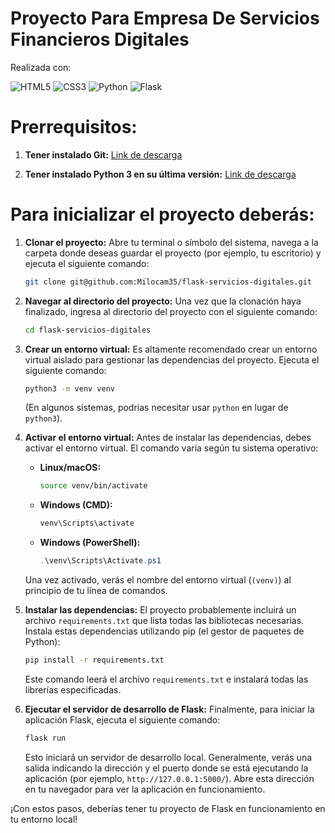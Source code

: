 # Proyecto Para Empresa De Servicios Financieros Digitales

Realizada con:

![HTML5](https://img.shields.io/badge/html5-%23E34F26.svg?style=for-the-badge&logo=html5&logoColor=white) ![CSS3](https://img.shields.io/badge/css3-%231572B6.svg?style=for-the-badge&logo=css3&logoColor=white)
![Python](https://img.shields.io/badge/python-3670A0?style=for-the-badge&logo=python&logoColor=ffdd54) ![Flask](https://img.shields.io/badge/flask-%23000.svg?style=for-the-badge&logo=flask&logoColor=white)

# Prerrequisitos:

1.  **Tener instalado Git:**
    [Link de descarga](https://git-scm.com/downloads)

2.  **Tener instalado Python 3 en su última versión:**
    [Link de descarga](https://www.python.org/downloads/)

# Para inicializar el proyecto deberás:

1.  **Clonar el proyecto:**
    Abre tu terminal o símbolo del sistema, navega a la carpeta donde deseas guardar el proyecto (por ejemplo, tu escritorio) y ejecuta el siguiente comando:

    ```bash
    git clone git@github.com:Milocam35/flask-servicios-digitales.git
    ```

2.  **Navegar al directorio del proyecto:**
    Una vez que la clonación haya finalizado, ingresa al directorio del proyecto con el siguiente comando:

    ```bash
    cd flask-servicios-digitales
    ```

3.  **Crear un entorno virtual:**
    Es altamente recomendado crear un entorno virtual aislado para gestionar las dependencias del proyecto. Ejecuta el siguiente comando:

    ```bash
    python3 -m venv venv
    ```

    (En algunos sistemas, podrías necesitar usar `python` en lugar de `python3`).

4.  **Activar el entorno virtual:**
    Antes de instalar las dependencias, debes activar el entorno virtual. El comando varía según tu sistema operativo:

    * **Linux/macOS:**
        ```bash
        source venv/bin/activate
        ```

    * **Windows (CMD):**
        ```bash
        venv\Scripts\activate
        ```

    * **Windows (PowerShell):**
        ```powershell
        .\venv\Scripts\Activate.ps1
        ```

    Una vez activado, verás el nombre del entorno virtual (`(venv)`) al principio de tu línea de comandos.

5.  **Instalar las dependencias:**
    El proyecto probablemente incluirá un archivo `requirements.txt` que lista todas las bibliotecas necesarias. Instala estas dependencias utilizando pip (el gestor de paquetes de Python):

    ```bash
    pip install -r requirements.txt
    ```

    Este comando leerá el archivo `requirements.txt` e instalará todas las librerías especificadas.

6.  **Ejecutar el servidor de desarrollo de Flask:**
    Finalmente, para iniciar la aplicación Flask, ejecuta el siguiente comando:

    ```bash
    flask run
    ```

    Esto iniciará un servidor de desarrollo local. Generalmente, verás una salida indicando la dirección y el puerto donde se está ejecutando la aplicación (por ejemplo, `http://127.0.0.1:5000/`). Abre esta dirección en tu navegador para ver la aplicación en funcionamiento.

¡Con estos pasos, deberías tener tu proyecto de Flask en funcionamiento en tu entorno local!

